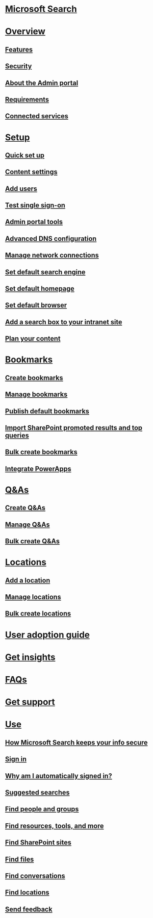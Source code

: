 # [Microsoft Search](index.md)
# [Overview](why-microsoft-search.md)
## [Features](features.md)
## [Security](security.md)
## [About the Admin portal](about-the-admin-portal.md)
## [Requirements](requirements.md)
## [Connected services](connected-services.md)
# [Setup](set-up-microsoft-search.md)
## [Quick set up](quick-set-up.md)
## [Content settings](content-settings.md)
## [Add users](add-users.md)
## [Test single sign-on](test-single-sign-on.md)
## [Admin portal tools](admin-portal-tools.md)
## [Advanced DNS configuration](advanced-dns-configuration.md)
## [Manage network connections](manage-network-connections.md)
## [Set default search engine](set-default-search-engine.md)
## [Set default homepage](set-default-homepage.md)
## [Set default browser](set-default-browser.md)
## [Add a search box to your intranet site](add-a-search-box-to-your-intranet-site.md)
## [Plan your content](plan-your-content.md)
# [Bookmarks](create-and-manage-bookmarks.md)
## [Create bookmarks](create-bookmarks.md)
## [Manage bookmarks](manage-bookmarks.md)
## [Publish default bookmarks](publish-default-bookmarks.md)
## [Import SharePoint promoted results and top queries](import-sharepoint-promoted-results-and-top-queries.md)
## [Bulk create bookmarks](bulk-create-bookmarks.md)
## [Integrate PowerApps](integrate-powerapps.md)
# [Q&As](create-and-manage-qas.md)
## [Create Q&As](create-qas.md)
## [Manage Q&As](manage-qas.md)
## [Bulk create Q&As](bulk-create-qas.md)
# [Locations](locations.md)
## [Add a location](add-a-location.md)
## [Manage locations](manage-locations.md)
## [Bulk create locations](bulk-create-locations.md)
# [User adoption guide](user-adoption-guide.md)
# [Get insights](get-insights.md)
# [FAQs](faqs.md)
# [Get support](get-support.md)
# [Use](use/about-microsoft-search.md)
## [How Microsoft Search keeps your info secure](use/how-microsoft-search-keeps-your-info-secure.md)
## [Sign in](use/sign-in.md)
## [Why am I automatically signed in?](use/why-am-i-automatically-signed-in.md)
## [Suggested searches](use/suggested-searches.md)
## [Find people and groups](use/find-people-and-groups.md)
## [Find resources, tools, and more](use/find-resources-tools-and-more.md)
## [Find SharePoint sites](use/find-sharepoint-sites.md)
## [Find files](use/find-files.md)
## [Find conversations](use/find-conversations.md)
## [Find locations](use/find-locations.md)
## [Send feedback](use/send-feedback.md)